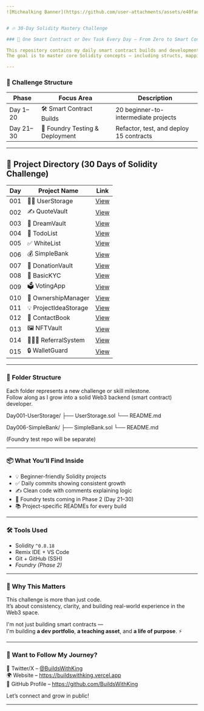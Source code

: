 ```yaml
---
![Michealking Banner](https://github.com/user-attachments/assets/e40fada9-bde2-4c65-854a-c0ad3f846622)


# 🔥 30-Day Solidity Mastery Challenge

### 🚀 One Smart Contract or Dev Task Every Day – From Zero to Smart Contract Hero

This repository contains my daily smart contract builds and development tasks as part of my 30-day Solidity mastery challenge.  
The goal is to master core Solidity concepts — including structs, mappings, modifiers, custom errors, access control, testing, and deployment — by building real-world smart contracts *and* leveling up with *Foundry testing and scripting*.

---
```


### 📅 Challenge Structure

| Phase | Focus Area                             | Description                                  |
|-------|-----------------------------------------|----------------------------------------------|
| Day 1–20 | 🛠 Smart Contract Builds             | 20 beginner-to-intermediate projects         |
| Day 21–30 | 🧪 Foundry Testing & Deployment     | Refactor, test, and deploy 15 contracts  |

---
## 📅 Project Directory (30 Days of Solidity Challenge)

| Day | Project Name | Link |
|-----|--------------|------|
| 001 | 🧍‍♂ UserStorage | [View](./001🧍‍♂UserStorage) |
| 002 | ✍ QuoteVault | [View](./002✍QuoteVault) |
| 003 | 💭 DreamVault | [View](./003💭DreamVault) |
| 004 | 📝 TodoList | [View](./004📝TodoList) |
| 005 | ✅ WhiteList | [View](./005✅WhiteList) |
| 006 | 💰 SimpleBank | [View](./006💰SimpleBank) |
| 007 | 💖 DonationVault | [View](./007💖DonationVault) |
| 008 | 🛂 BasicKYC | [View](./008🛂BasicKYC) |
| 009 | 🗳 VotingApp | [View](./009🗳VotingApp) |
| 010 | 🔐 OwnershipManager | [View](./010🔐OwnershipManager) |
| 011 | 💡 ProjectIdeaStorage | [View](./011💡ProjectIdeaStorage) |
| 012 | 📒 ContactBook | [View](./012📒ContactBook) |
| 013 | 🖼 NFTVault | [View](./013🖼NFTVault) |
| 014 | 🧑‍🤝‍🧑 ReferralSystem | [View](./014🧑‍🤝‍🧑ReferralSystem) |
| 015 | 🔒 WalletGuard | [View](./015🔒WalletGuard) |
---

### 📂 Folder Structure

Each folder represents a new challenge or skill milestone.  
Follow along as I grow into a solid Web3 backend (smart contract) developer.

Day001-UserStorage/ ├── UserStorage.sol └── README.md

Day006-SimpleBank/ ├── SimpleBank.sol └── README.md

(Foundry test repo will be separate)

---

### 📦 What You’ll Find Inside

- 💡 Beginner-friendly Solidity projects  
- ✅ Daily commits showing consistent growth  
- ✍ Clean code with comments explaining logic  
- 🧪 Foundry tests coming in Phase 2 (Day 21–30)  
- 📚 Project-specific READMEs for every build  

---

### 🛠 Tools Used

- Solidity `^0.8.18`
- Remix IDE + VS Code
- Git + GitHub (SSH)
- *Foundry (Phase 2)*

---

### 🧠 Why This Matters

This challenge is more than just code.  
It’s about consistency, clarity, and building real-world experience in the Web3 space.

I'm not just building smart contracts —  
I'm building **a dev portfolio**, **a teaching asset**, and **a life of purpose**. ⚡

---

### 💬 Want to Follow My Journey?

📡 Twitter/X – [@BuildsWithKing](https://x.com/BuildsWithKing/)  
🌍 Website – https://buildswithking.vercel.app  
🧠 GitHub Profile – https://github.com/BuildsWithKing  

Let’s connect and grow in public!


---
